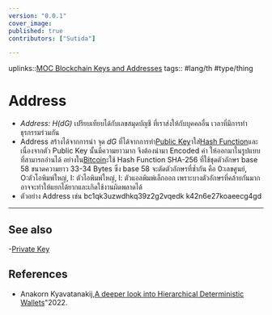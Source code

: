 ```yaml
---
version: "0.0.1"
cover_image:
published: true
contributors: ["Sutida"]

---
```

uplinks::[MOC Blockchain Keys and Addresses](./MOC%20Blockchain%20Keys%20and%20Addresses.md)
tags:: #lang/th #type/thing 

# Address
- *Address: H(dG)* เปรียบเทียบได้กับเลขสมุดบัญชี ที่เราส่งให้กับบุคคลอื่น เวลาที่มีการทำธุรกรรมร่วมกัน
- Address สร้างได้จากการนำ จุด $dG$ ที่ได้จากการทำ[Public Key](./Public%20Key.md)าใส่[Hash Function](./Hash%20Function.md)และเนื่องจากตัว Public Key นั้นมีความยาวมาก จึงต้องนำมา Encoded ค่า ให้ออกมาในรูปแบบที่สามารถอ่านได้  อย่างใน[Bitcoin](./Bitcoin.md)ะใช้ Hash Function SHA-256 ที่ใช้ชุดตัวอักษร base 58 ขนาดความยาว 33-34 Bytes  ซึ่ง base 58 จะตัดตัวอักษรที่ซ้ำกัน คือ 0:เลขศูนย์, O:ตัวโอพิมพ์ใหญ่, I: ตัวไอพิมพ์ใหญ่, l: ตัวแอลพิมพ์เล็กออก เพราะบางตัวอักษรที่คล้ายกันมาก อาจจะทำให้แยกได้ยากและเกิดใช้งานผิดพลาดได้
- ตัวอย่าง Address เช่น  bc1qk3uzwdhkq39z2g2vqedk k42n6e27koaeecg4gd

---
## See also
-[Private Key](./Private%20Key.md)
## References
- Anakorn Kyavatanakij,[A deeper look into Hierarchical Deterministic Wallets](./A%20deeper%20look%20into%20Hierarchical%20Deterministic%20Wallets.md)"2022.
